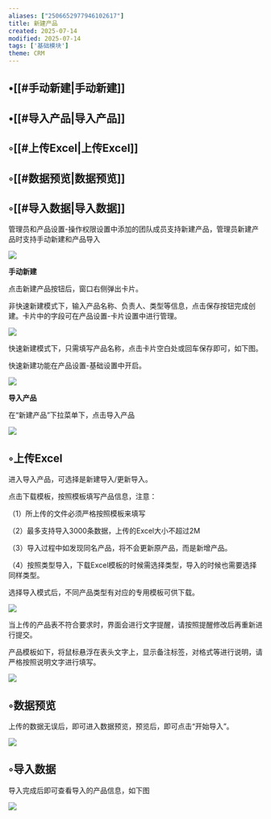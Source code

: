 ```yaml
---
aliases: ["2506652977946102617"]
title: 新建产品
created: 2025-07-14
modified: 2025-07-14
tags: ['基础模块']
theme: CRM
---
```


## •[[#手动新建|手动新建]]

## •[[#导入产品|导入产品]]

## ◦[[#上传Excel|上传Excel]]

## ◦[[#数据预览|数据预览]]

## ◦[[#导入数据|导入数据]]

管理员和产品设置-操作权限设置中添加的团队成员支持新建产品，管理员新建产品时支持手动新建和产品导入

![](e206b21677b2b26a9cb696bfea2e5336.jpg)

**手动新建**

点击新建产品按钮后，窗口右侧弹出卡片。

非快速新建模式下，输入产品名称、负责人、类型等信息，点击保存按钮完成创建。卡片中的字段可在产品设置-卡片设置中进行管理。

![](e521f5b7316898e02c531fac24e91c60.jpg)

快速新建模式下，只需填写产品名称，点击卡片空白处或回车保存即可，如下图。

快速新建功能在产品设置-基础设置中开启。

![](9f1601aa49368b91dadfe4f41e366e80.jpg)

**导入产品**

在“新建产品”下拉菜单下，点击导入产品

![](f4470eb02b1dc0bfb95b8c2fb38d5c34.jpg)

## ◦上传Excel

进入导入产品，可选择是新建导入/更新导入。

点击下载模板，按照模板填写产品信息，注意：

（1）所上传的文件必须严格按照模板来填写

（2）最多支持导入3000条数据，上传的Excel大小不超过2M

（3）导入过程中如发现同名产品，将不会更新原产品，而是新增产品。

（4）按照类型导入，下载Excel模板的时候需选择类型，导入的时候也需要选择同样类型。

选择导入模式后，不同产品类型有对应的专用模板可供下载。

![](122b297cc8d4a0a0303dbd231575c59c.jpg)

当上传的产品表不符合要求时，界面会进行文字提醒，请按照提醒修改后再重新进行提交。

产品模板如下，将鼠标悬浮在表头文字上，显示备注标签，对格式等进行说明，请严格按照说明文字进行填写。

![](866c419dc70fbe726fa4d730e7f46252.jpg)

## ◦数据预览

上传的数据无误后，即可进入数据预览，预览后，即可点击“开始导入”。

![](1172abffc51fb2a7707869bdb3acec04.jpg)

## ◦导入数据

导入完成后即可查看导入的产品信息，如下图

![](4834452a6aa085aa9357ea6f02c08602.jpg)